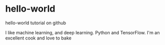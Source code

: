 # hello-world
hello-world tutorial on github

I like machine learning, and deep learning. Python and TensorFlow. I'm an excellent cook and love to bake
